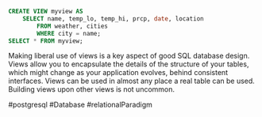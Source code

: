 ```SQL
CREATE VIEW myview AS
	SELECT name, temp_lo, temp_hi, prcp, date, location
		FROM weather, cities
		WHERE city = name;
SELECT * FROM myview;
```

Making liberal use of views is a key aspect of good SQL database design. Views allow you to encapsulate the details of the structure of your tables, which might change as your application evolves, behind consistent interfaces.
Views can be used in almost any place a real table can be used. Building views upon other views is not uncommon.

#postgresql #Database #relationalParadigm